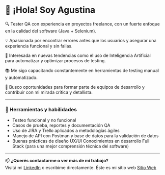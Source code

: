 #  👋 ¡Hola! Soy Agustina

🔍 Tester QA con experiencia en proyectos freelance, con un fuerte enfoque en la calidad del software (Java + Selenium).  

💡 Apasionada por encontrar errores antes que los usuarios y asegurar una experiencia funcional y sin fallas.  

🚀 Interesada en nuevas tendencias como el uso de Inteligencia Artificial para automatizar y optimizar procesos de testing.  

📚 Me sigo capacitando constantemente en herramientas de testing manual y automatizado.  

🎯 Busco oportunidades para formar parte de equipos de desarrollo y contribuir con mi mirada crítica y detallista.  


---

### 🧰 Herramientas y habilidades
- Testeo funcional y no funcional  
- Casos de prueba, reportes y documentación QA  
- Uso de JIRA y Trello aplicados a metodologías ágiles   
- Manejo de API con Postman y base de datos para la validación de datos
- Buenas prácticas de diseño UX/UI Conocimientos en desarrollo Full Stack (para una mejor comprensión técnica del software)


---

📫 **¿Querés contactarme o ver más de mi trabajo?**  
Visitá mi [LinkedIn](https://www.linkedin.com/in/agustinagimenez2/) o escribime directamente.
Éste es mi sitio web [Sitio Web](https://agustinagmz.github.io/)

<!--
**AgustinaGmz/AgustinaGmz** is a ✨ _special_ ✨ repository because its `README.md` (this file) appears on your GitHub profile.

Here are some ideas to get you started:

- 🔭 I’m currently working on ...
- 🌱 I’m currently learning ...
- 👯 I’m looking to collaborate on ...
- 🤔 I’m looking for help with ...
- 💬 Ask me about ...
- 📫 How to reach me: ...
- 😄 Pronouns: ...
- ⚡ Fun fact: ...
-->
